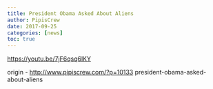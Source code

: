 ```yaml
---
title: President Obama Asked About Aliens
author: PipisCrew
date: 2017-09-25
categories: [news]
toc: true
---
```


https://youtu.be/7jF6qsq6lKY

origin - http://www.pipiscrew.com/?p=10133 president-obama-asked-about-aliens
